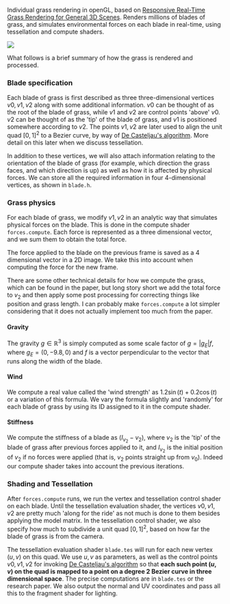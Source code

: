 Individual grass rendering in openGL, based on [Responsive Real-Time Grass Rendering for General 3D Scenes](https://www.cg.tuwien.ac.at/research/publications/2017/JAHRMANN-2017-RRTG/JAHRMANN-2017-RRTG-draft.pdf). Renders millions of blades of grass, and simulates environmental forces on each blade in real-time, using tessellation and compute shaders. 

![](https://github.com/daustria/GrassRenderer/blob/master/resources/grass_gif.gif)

What follows is a brief summary of how the grass is rendered and processed.

### Blade specification  
Each blade of grass is first described as three three-dimensional vertices $v0, v1, v2$ along with some additional information. $v0$ can be thought of
as the root of the blade of grass, while $v1$ and $v2$ are control points 'above' $v0$. $v2$ can be thought of as the 'tip' of the blade of grass,
and $v1$ is positioned somewhere according to $v2$. The points $v1,v2$ are later used to align the unit quad $[0,1]^2$ to a Bezier curve,
by way of [De Casteljau's algorithm](https://en.wikipedia.org/wiki/De_Casteljau%27s_algorithm). More detail on this later when we discuss tessellation.

In addition to these vertices, we will also attach information relating to the orientation of the blade of grass (for example, which direction the grass faces, and which direction is up) 
as well as how it is affected by physical forces. We can store all the required information in four 4-dimensional vertices, as shown in `blade.h`.

### Grass physics
 
For each blade of grass, we modify $v1, v2$ in an analytic way that simulates physical forces on the blade. This is done in the compute shader `forces.compute`. 
Each force is represented as a three dimensional vector, and we sum them to obtain the total force.

The force applied to the blade on the previous frame is saved as a 4 dimensional vector in a 2D image. We take this into account when computing the force for
the new frame.
 
There are some other technical details for how we compute the grass, which can be found in the paper, but 
long story short we add the total force to $v_2$ and then apply some post processing for correcting things like position and grass length.
I can probably make `forces.compute` a lot simpler considering that it does not actually implement too much from the paper. 

#### Gravity

The gravity $g \in \mathbb{R}^3$ is simply computed as some scale factor of $g=|g_E|f$, where $g_E = (0, -9.8, 0)$ and $f$ is a vector perpendicular to the
vector that runs along the width of the blade. 

#### Wind

We compute a real value called the 'wind strength' as $1.2 \sin(t) + 0.2 \cos(t)$ or a variation of this formula. We vary the formula
slightly and 'randomly' for each blade of grass by using its ID assigned to it in the compute shader.

#### Stiffness

We compute the stiffness of a blade as $(I_{v_2} - {v_2})$, where $v_2$ is the 'tip' of the blade of grass after previous forces applied to it, and $I_{v_2}$ 
is the initial position of $v_2$ if no forces were applied (that is, $v_2$ points straight up from $v_0$). Indeed our compute shader takes into account the previous iterations.
### Shading and Tessellation

After `forces.compute` runs, we run the vertex and tessellation control shader on each blade. Until the tessellation evaluation shader, the vertices $v0,v1,v2$ are pretty much 'along for the ride' as not much is done to them besides applying the model matrix. In the tessellation control shader, we also specify how much to subdivide a unit quad $[0,1]^2$, based on how far the blade of grass is from the camera.

The tessellation evaluation shader `blade.tes` will run for each new vertex $(u,v)$ on this quad. We use $u,v$ as parameters, as well as the control points $v0, v1, v2$ for invoking
[De Casteljau's algorithm](https://en.wikipedia.org/wiki/De_Casteljau%27s_algorithm) so that **each such point $(u,v)$ on the quad is mapped to a point on a degree 2 Bezier curve in three dimensional space**. The precise computations are in `blade.tes` or the research paper. We also output the normal and UV coordinates and pass all this to the fragment shader for lighting.

